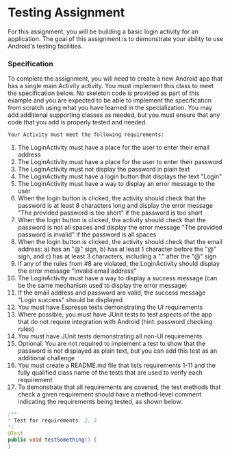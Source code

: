 # Testing Assignment

For this assignment, you will be building a basic login activity for an application. The goal of this assignment is to demonstrate your ability to use Android's testing facilities.


### Specification

To complete the assignment, you will need to create a new Android app that has a single main Activity activity. You must implement this class to meet the specification below. No skeleton code is provided as part of this example and you are expected to be able to implement the specification from scratch using what you have learned in the specialization. You may add additional supporting classes as needed, but you must ensure that any code that you add is properly tested and needed.

```
Your Activity must meet the following requirements:
```

 1. The LoginActivity must have a place for the user to enter their email address
 2. The LoginActivity must have a place for the user to enter their password
 3. The LoginActivity must not display the password in plain text
 4. The LoginActivity must have a login button that displays the text "Login"
 5. The LoginActivity must have a way to display an error message to the user
 6. When the login button is clicked, the activity should check that the password is at least 8 characters long and display the error message "The provided password is too short" if the password is too short
 7. When the login button is clicked, the activity should check that the password is not all spaces and display the error message "The provided password is invalid" if the password is all spaces
 8. When the login button is clicked, the activity should check that the email address: a) has an "@" sign, b) has at least 1 character before the "@" sign, and c) has at least 3 characters, including a "." after the "@" sign
 9. If any of the rules from #8 are violated, the LoginActivity should display the error message "Invalid email address"
 10. The LoginActivity must have a way to display a success message (can be the same mechanism used to display the error message)
 11. If the email address and password are valid, the success message "Login success" should be displayed
 12. You must have Espresso tests demonstrating the UI requirements
 13. Where possible, you must have JUnit tests to test aspects of the app that do not require integration with Android (hint: password checking rules)
 14. You must have JUnit tests demonstrating all non-UI requirements
 15. Optional: You are not required to implement a test to show that the password is not displayed as plain text, but you can add this test as an additional challenge
 16. You must create a README.md file that lists requirements 1-11 and the fully qualified class name of the tests that are used to verify each requirement
 17. To demonstrate that all requirements are covered, the test methods that check a given requirement should have a method-level comment indicating the requirements being tested, as shown below:
 
```java
/**
* Test for requirements: 2, 3
*/
@Test
public void testSomething() {
}
```
